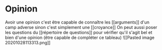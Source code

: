 # Opinion
Avoir une opinion c'est être capable de connaître les [[arguments]] d'un camp adverse sinon c'est simplement une [[croyance]] On peut aussi poser les questions du [[répertoire de questions]] pour vérifier qu'il s'agit bel et bien d'une opinion
(être capable de compléter ce tableau)
![[Pasted image 20201028113313.png]]